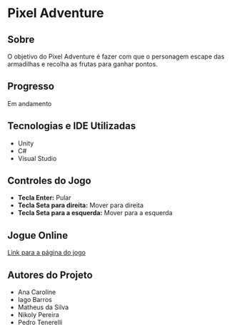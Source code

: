 # Pixel Adventure

## Sobre
O objetivo do Pixel Adventure é fazer com que o personagem escape das armadilhas e recolha as frutas para ganhar pontos. 

## Progresso
Em andamento

## Tecnologias e IDE Utilizadas
- Unity
- C#
- Visual Studio

## Controles do Jogo
- **Tecla Enter:** Pular
- **Tecla Seta para direita:** Mover para direita
- **Tecla Seta para a esquerda:** Mover para a esquerda

## Jogue Online
[Link para a página do jogo](https://placeholder.com)

## Autores do Projeto
- Ana Caroline
- Iago Barros
- Matheus da Silva
- Nikoly Pereira
- Pedro Tenerelli